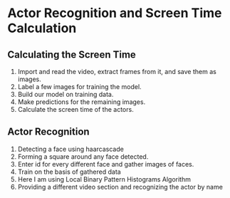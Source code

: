 # Actor Recognition and Screen Time Calculation

## Calculating the Screen Time

1. Import and read the video, extract frames from it, and save them as images.
2. Label a few images for training the model.
3. Build our model on training data.
4. Make predictions for the remaining images.
5. Calculate the screen time of the actors.


## Actor Recognition

1. Detecting a face using haarcascade
2. Forming a square around any face detected.
3. Enter id for every different face and gather images of faces.
4. Train on the basis of gathered data
5. Here I am using Local Binary Pattern Histograms Algorithm
6. Providing a different video section and recognizing the actor by name

